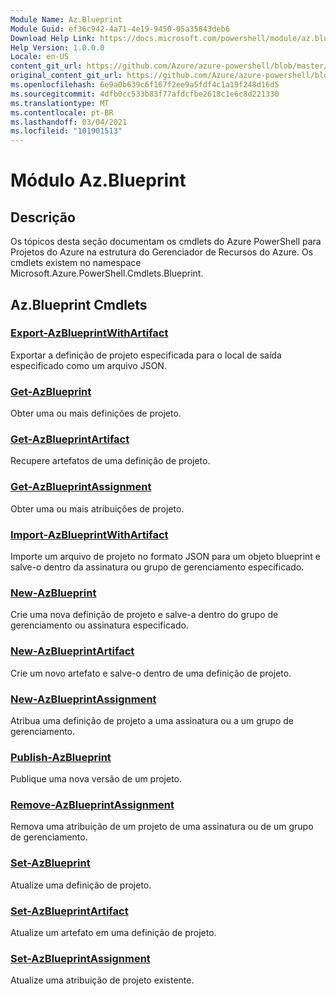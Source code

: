 ```yaml
---
Module Name: Az.Blueprint
Module Guid: ef36c942-4a71-4e19-9450-05a35843deb6
Download Help Link: https://docs.microsoft.com/powershell/module/az.blueprint
Help Version: 1.0.0.0
Locale: en-US
content_git_url: https://github.com/Azure/azure-powershell/blob/master/src/Blueprint/Blueprint/help/Az.Blueprint.md
original_content_git_url: https://github.com/Azure/azure-powershell/blob/master/src/Blueprint/Blueprint/help/Az.Blueprint.md
ms.openlocfilehash: 6e9a0b639c6f167f2ee9a5fdf4c1a19f248d16d5
ms.sourcegitcommit: 4dfb0cc533b83f77afdcfbe2618c1e6c8d221330
ms.translationtype: MT
ms.contentlocale: pt-BR
ms.lasthandoff: 03/04/2021
ms.locfileid: "101901513"
---
```

# Módulo Az.Blueprint
## Descrição
Os tópicos desta seção documentam os cmdlets do Azure PowerShell para Projetos do Azure na estrutura do Gerenciador de Recursos do Azure. Os cmdlets existem no namespace Microsoft.Azure.PowerShell.Cmdlets.Blueprint.

## Az.Blueprint Cmdlets
### [Export-AzBlueprintWithArtifact](Export-AzBlueprintWithArtifact.md)
Exportar a definição de projeto especificada para o local de saída especificado como um arquivo JSON. 

### [Get-AzBlueprint](Get-AzBlueprint.md)
Obter uma ou mais definições de projeto.

### [Get-AzBlueprintArtifact](Get-AzBlueprintArtifact.md)
Recupere artefatos de uma definição de projeto.

### [Get-AzBlueprintAssignment](Get-AzBlueprintAssignment.md)
Obter uma ou mais atribuições de projeto.

### [Import-AzBlueprintWithArtifact](Import-AzBlueprintWithArtifact.md)
Importe um arquivo de projeto no formato JSON para um objeto blueprint e salve-o dentro da assinatura ou grupo de gerenciamento especificado.

### [New-AzBlueprint](New-AzBlueprint.md)
Crie uma nova definição de projeto e salve-a dentro do grupo de gerenciamento ou assinatura especificado.

### [New-AzBlueprintArtifact](New-AzBlueprintArtifact.md)
Crie um novo artefato e salve-o dentro de uma definição de projeto.

### [New-AzBlueprintAssignment](New-AzBlueprintAssignment.md)
Atribua uma definição de projeto a uma assinatura ou a um grupo de gerenciamento.

### [Publish-AzBlueprint](Publish-AzBlueprint.md)
Publique uma nova versão de um projeto.

### [Remove-AzBlueprintAssignment](Remove-AzBlueprintAssignment.md)
Remova uma atribuição de um projeto de uma assinatura ou de um grupo de gerenciamento.

### [Set-AzBlueprint](Set-AzBlueprint.md)
Atualize uma definição de projeto.

### [Set-AzBlueprintArtifact](Set-AzBlueprintArtifact.md)
Atualize um artefato em uma definição de projeto.

### [Set-AzBlueprintAssignment](Set-AzBlueprintAssignment.md)
Atualize uma atribuição de projeto existente.

